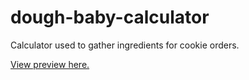 # dough-baby-calculator

Calculator used to gather ingredients for cookie orders.

[View preview here.](https://charlesinteractive.github.io/repos/dough-baby-calculator/)